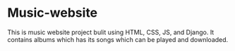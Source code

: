 # Music-website
This is music website project bulit using HTML, CSS, JS, and Django. It contains albums which has its songs which can be played and downloaded.
